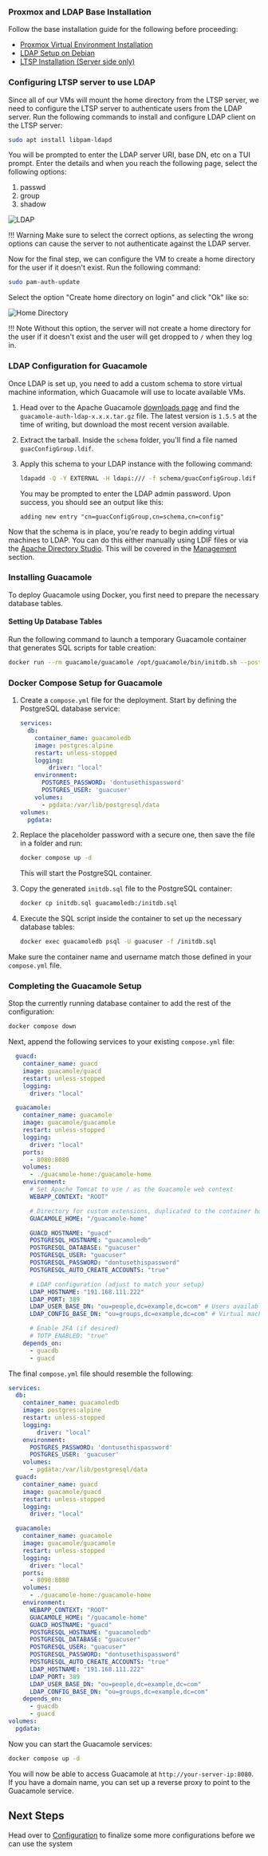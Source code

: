 ### Proxmox and LDAP Base Installation

Follow the base installation guide for the following before proceeding:

- [Proxmox Virtual Environment Installation](https://www.proxmox.com/en/proxmox-virtual-environment/get-started)
- [LDAP Setup on Debian](https://wiki.debian.org/LDAP/OpenLDAPSetup)
- [LTSP Installation (Server side only)](https://ltsp.org/docs/installation/)

### Configuring LTSP server to use LDAP
Since all of our VMs will mount the home directory from the LTSP server, we need to configure the LTSP server to authenticate users from the LDAP server. Run the following commands to install and configure LDAP client on the LTSP server:

```bash
sudo apt install libpam-ldapd
```
You will be prompted to enter the LDAP server URI, base DN, etc on a TUI prompt. Enter the details and when you reach the following page, select the following options:

1. passwd
2. group
3. shadow

![LDAP](assets/Screenshots/LDAP-shadow.png)

!!! Warning
    Make sure to select the correct options, as selecting the wrong options can cause the server to not authenticate against the LDAP server.

Now for the final step, we can configure the VM to create a home directory for the user if it doesn't exist. Run the following command:

```bash
sudo pam-auth-update
```
Select the option "Create home directory on login" and click "Ok" like so:

![Home Directory](assets/Screenshots/LDAP-mkhomedir.png)

!!! Note
    Without this option, the server will not create a home directory for the user if it doesn't exist and the user will get dropped to `/` when they log in.

### LDAP Configuration for Guacamole

Once LDAP is set up, you need to add a custom schema to store virtual machine information, which Guacamole will use to locate available VMs.

1. Head over to the Apache Guacamole [downloads page](https://guacamole.apache.org/releases/1.5.5/) and find the `guacamole-auth-ldap-x.x.x.tar.gz` file. The latest version is `1.5.5` at the time of writing, but download the most recent version available.

2. Extract the tarball. Inside the `schema` folder, you'll find a file named `guacConfigGroup.ldif`.

3. Apply this schema to your LDAP instance with the following command:

    ```bash
    ldapadd -Q -Y EXTERNAL -H ldapi:/// -f schema/guacConfigGroup.ldif
    ```

    You may be prompted to enter the LDAP admin password. Upon success, you should see an output like this:

    ```
    adding new entry "cn=guacConfigGroup,cn=schema,cn=config"
    ```

Now that the schema is in place, you're ready to begin adding virtual machines to LDAP. You can do this either manually using LDIF files or via the [Apache Directory Studio](https://directory.apache.org/studio/). This will be covered in the [Management](management.md) section.

### Installing Guacamole

To deploy Guacamole using Docker, you first need to prepare the necessary database tables.

#### Setting Up Database Tables

Run the following command to launch a temporary Guacamole container that generates SQL scripts for table creation:

```bash
docker run --rm guacamole/guacamole /opt/guacamole/bin/initdb.sh --postgresql > initdb.sql
```
### Docker Compose Setup for Guacamole

1. Create a `compose.yml` file for the deployment. Start by defining the PostgreSQL database service:

    ```yaml
    services:
      db:
        container_name: guacamoledb
        image: postgres:alpine
        restart: unless-stopped
        logging:
            driver: "local"
        environment:
          POSTGRES_PASSWORD: 'dontusethispassword'
          POSTGRES_USER: 'guacuser'
        volumes:
          - pgdata:/var/lib/postgresql/data
    volumes:
      pgdata:
    ```

2. Replace the placeholder password with a secure one, then save the file in a folder and run:

    ```bash
    docker compose up -d
    ```

    This will start the PostgreSQL container.

3. Copy the generated `initdb.sql` file to the PostgreSQL container:

    ```bash
    docker cp initdb.sql guacamoledb:/initdb.sql
    ```

4. Execute the SQL script inside the container to set up the necessary database tables:

    ```bash
    docker exec guacamoledb psql -U guacuser -f /initdb.sql
    ```

Make sure the container name and username match those defined in your `compose.yml` file.

### Completing the Guacamole Setup

Stop the currently running database container to add the rest of the configuration:

```bash
docker compose down
```
Next, append the following services to your existing `compose.yml` file:

```yaml
  guacd:
    container_name: guacd
    image: guacamole/guacd
    restart: unless-stopped
    logging:
      driver: "local"

  guacamole:
    container_name: guacamole
    image: guacamole/guacamole
    restart: unless-stopped
    logging:
      driver: "local"
    ports:
      - 8080:8080
    volumes:
      - ./guacamole-home:/guacamole-home
    environment:
      # Set Apache Tomcat to use / as the Guacamole web context
      WEBAPP_CONTEXT: "ROOT"

      # Directory for custom extensions, duplicated to the container home
      GUACAMOLE_HOME: "/guacamole-home"

      GUACD_HOSTNAME: "guacd"
      POSTGRESQL_HOSTNAME: "guacamoledb"
      POSTGRESQL_DATABASE: "guacuser"
      POSTGRESQL_USER: "guacuser"
      POSTGRESQL_PASSWORD: "dontusethispassword"
      POSTGRESQL_AUTO_CREATE_ACCOUNTS: "true"

      # LDAP configuration (adjust to match your setup)
      LDAP_HOSTNAME: "191.168.111.222"
      LDAP_PORT: 389
      LDAP_USER_BASE_DN: "ou=people,dc=example,dc=com" # Users available for login
      LDAP_CONFIG_BASE_DN: "ou=groups,dc=example,dc=com" # Virtual machines available for use

      # Enable 2FA (if desired)
      # TOTP_ENABLED: "true"
    depends_on:
      - guacdb
      - guacd
```
The final `compose.yml` file should resemble the following:

```yaml
services:
  db:
    container_name: guacamoledb
    image: postgres:alpine
    restart: unless-stopped
    logging:
        driver: "local"
    environment:
      POSTGRES_PASSWORD: 'dontusethispassword'
      POSTGRES_USER: 'guacuser'
    volumes:
      - pgdata:/var/lib/postgresql/data
  guacd:
    container_name: guacd
    image: guacamole/guacd
    restart: unless-stopped
    logging:
      driver: "local"

  guacamole:
    container_name: guacamole
    image: guacamole/guacamole
    restart: unless-stopped
    logging:
      driver: "local"
    ports:
      - 8090:8080
    volumes:
      - ./guacamole-home:/guacamole-home
    environment:
      WEBAPP_CONTEXT: "ROOT"
      GUACAMOLE_HOME: "/guacamole-home"
      GUACD_HOSTNAME: "guacd"
      POSTGRESQL_HOSTNAME: "guacamoledb"
      POSTGRESQL_DATABASE: "guacuser"
      POSTGRESQL_USER: "guacuser"
      POSTGRESQL_PASSWORD: "dontusethispassword"
      POSTGRESQL_AUTO_CREATE_ACCOUNTS: "true"
      LDAP_HOSTNAME: "191.168.111.222"
      LDAP_PORT: 389
      LDAP_USER_BASE_DN: "ou=people,dc=example,dc=com"
      LDAP_CONFIG_BASE_DN: "ou=groups,dc=example,dc=com"
    depends_on:
      - guacdb
      - guacd
volumes:
  pgdata:

```
Now you can start the Guacamole services:

```bash
docker compose up -d
```
You will now be able to access Guacamole at `http://your-server-ip:8080`. If you have a domain name, you can set up a reverse proxy to point to the Guacamole service.

## Next Steps
Head over to [Configuration](configuration.md) to finalize some more configurations before we can use the system
